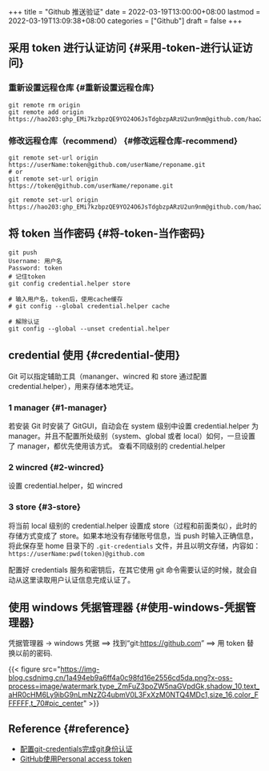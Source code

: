 +++
title = "Github 推送验证"
date = 2022-03-19T13:00:00+08:00
lastmod = 2022-03-19T13:09:38+08:00
categories = ["Github"]
draft = false
+++

## 采用 token 进行认证访问 {#采用-token-进行认证访问}


### 重新设置远程仓库 {#重新设置远程仓库}

```shell
git remote rm origin
git remote add origin https://hao203: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@github.com/hao203/Demo.git
```


### 修改远程仓库（recommend） {#修改远程仓库-recommend}

```shell
git remote set-url origin https://userName:token@github.com/userName/reponame.git
# or
git remote set-url origin https://token@github.com/userName/reponame.git

git remote set-url origin https://hao203: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@github.com/hao203/Demo.git
```


## 将 token 当作密码 {#将-token-当作密码}

```shell
git push
Username: 用户名
Password: token
# 记住token
git config credential.helper store

# 输入用户名，token后，使用cache缓存
# git config --global credential.helper cache

# 解除认证
git config --global --unset credential.helper
```


## credential 使用 {#credential-使用}

Git 可以指定辅助工具（mananger、wincred 和 store 通过配置 credential.helper），用来存储本地凭证。


### 1 manager {#1-manager}

若安装 Git 时安装了 GitGUI，自动会在 system 级别中设置 credential.helper 为 manager。并且不配置所处级别（system、global 或者 local）如何，一旦设置了 manager，都优先使用该方式。
查看不同级别的 credential.helper


### 2 wincred {#2-wincred}

设置 credential.helper，如 wincred


### 3 store {#3-store}

将当前 local 级别的 credential.helper 设置成 store（过程和前面类似），此时的存储方式变成了 store。如果本地没有存储账号信息，当 push 时输入正确信息，将此保存至 home 目录下的 `.git-credentials` 文件，并且以明文存储，内容如： `https://userName:pwd(token)@github.com`

配置好 credentials 服务和密钥后，在其它使用 git 命令需要认证的时候，就会自动从这里读取用户认证信息完成认证了。


## 使用 windows 凭据管理器 {#使用-windows-凭据管理器}

凭据管理器 -&gt; windows 凭据 ==&gt; 找到“git:<https://github.com>”  ==&gt; 用 token 替换以前的密码.

{{< figure src="https://img-blog.csdnimg.cn/1a494eb9a6ff4a0c98fd16e2556cd5da.png?x-oss-process=image/watermark,type_ZmFuZ3poZW5naGVpdGk,shadow_10,text_aHR0cHM6Ly9ibG9nLmNzZG4ubmV0L3FxXzM0NTQ4MDc1,size_16,color_FFFFFF,t_70#pic_center" >}}


## Reference {#reference}

-   [配置git-credentials完成git身份认证](https://blog.sbw.so/u/use-git-credentials-auth-system.html)
-   [GitHub使用Personal access token](https://www.cnblogs.com/chenyablog/p/15397548.html)